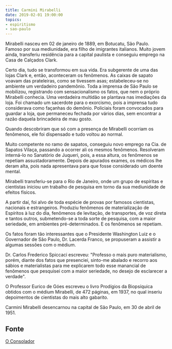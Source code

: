 ```yaml
---
title: Carmini Mirabelli
date: 2019-02-01 19:00:00
topics: 
- espiritismo
- sao-paulo
---
```


Mirabelli nasceu em 02 de janeiro de 1889, em Botucatu, São Paulo. Famoso por
sua mediunidade, era filho de imigrantes italianos. Muito jovem ainda,
transferiu residência para a capital paulista e conseguiu emprego na Casa de
Calçados Clark.

Certo dia, tudo se transformou em sua vida. Era subgerente de uma das lojas
Clark e, então, aconteceram os fenômenos. As caixas de sapato voavam das
prateleiras, como se tivessem asas; estabeleceu-se no ambiente um verdadeiro
pandemônio. Toda a imprensa de São Paulo se mobilizou, registrando com
sensacionalismo os fatos, que nem o próprio Mirabelli conhecia. Uma verdadeira
multidão se plantava nas imediações da loja. Foi chamado um sacerdote para o
exorcismo, pois a imprensa tudo considerava como façanhas do demônio. Policiais
foram convocados para guardar a loja, que permaneceu fechada por vários dias,
sem encontrar a razão daquela brincadeira de mau gosto.

Quando descobriram que só com a presença de Mirabelli ocorriam os fenômenos, ele
foi dispensado e tudo voltou ao normal.

Muito competente no ramo de sapatos, conseguiu novo emprego na Cia. de Sapatos
Vilaça, passando a ocorrer ali os mesmos fenômenos. Resolveram interná-lo no
Sanatório de Juqueri, pois, a essa altura, os fenômenos se repetiam
assustadoramente. Depois de apurados exames, os médicos lhe deram alta, pois
nada apresentava para que fosse considerado um doente mental.

Mirabelli transferiu-se para o Rio de Janeiro, onde um grupo de espíritas e
cientistas iniciou um trabalho de pesquisa em torno da sua mediunidade de
efeitos físicos.

A partir daí, foi alvo de toda espécie de provas por famosos cientistas,
nacionais e estrangeiros. Produziu fenômenos de materialização de Espíritos à
luz do dia, fenômenos de levitação, de transportes, de voz direta e tantos
outros, submetendo-se a toda sorte de pesquisa, com a maior seriedade, em
ambientes pré-determinados. E os fenômenos se repetiam.

Os fatos foram tão interessantes que o Presidente Washington Luiz e o Governador
de São Paulo, Dr. Lacerda Franco, se propuseram a assistir a algumas sessões com
o médium.

Dr. Carlos Frederico Spiccaci escreveu: "Professo o mais puro materialismo,
porém, diante dos fatos que presenciei, sinto-me abalado e recorro aos sábios e
materialistas para me explicarem todo esse manancial de fenômenos que pesquisei
com a maior seriedade, no desejo de esclarecer a verdade".

O Professor Eurico de Góes escreveu o livro Prodígios da Biopsíquica obtidos com
o médium Mirabelli, de 472 páginas, em 1937, no qual inseriu depoimentos de
cientistas do mais alto gabarito.

Carmini Mirabelli desencarnou na capital de São Paulo, em 30 de abril de 1951.

## Fonte
[O Consolador](http://www.oconsolador.com.br/linkfixo/biografias/carmini.html)

